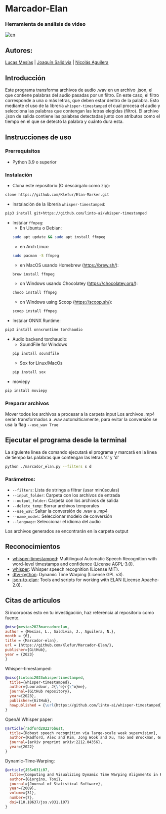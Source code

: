 # Marcador-Elan
### Herramienta de análisis de video
[![en](https://img.shields.io/badge/lang-en-red.svg)](https://github.com/Klefur/Marcador-Elan/blob/main/README.md)

## Autores: 
[Lucas Mesías](https://github.com/Skyrdow) | [Joaquín Salidivia](https://github.com/Klefur) | [Nicolás Aguilera](https://github.com/Don-Uldaricio)

## Introducción
Este programa transforma archivos de audio .wav en un archivo .json, el que contiene palabras del audio pasadas por un filtro. En este caso,
el filtro corresponde a una o más letras, que deben estar dentro de la palabra. Esto mediante el uso de la librería ``whisper-timestamped``
el cual procesa el audio y selecciona las palabras que contengan las letras elegidas (filtro). El archivo .json de salida contiene las
palabras detectadas junto con atributos como el tiempo en el que se detectó la palabra y cuánto dura esta.

## Instrucciones de uso
### Prerrequisitos
* Python 3.9 o superior

### Instalación
* Clona este repositorio (O descárgalo como zip):
```bash
clone https://github.com/Klefur/Elan-Marker.git
```
* Instalación de la librería ``whisper-timestamped``:
```bash
pip3 install git+https://github.com/linto-ai/whisper-timestamped
```
* Instalar ``ffmpeg``:
    * En Ubuntu o Debian:
    ```bash
    sudo apt update && sudo apt install ffmpeg
    ```
    * en Arch Linux:
    ```bash
    sudo pacman -S ffmpeg
    ```
    * en MacOS usando Homebrew (https://brew.sh/):
    ```bash
    brew install ffmpeg
    ```
    * on Windows usando Chocolatey (https://chocolatey.org/):
    ```bash
    choco install ffmpeg
    ```
    * on Windows using Scoop (https://scoop.sh/):
    ```bash
    scoop install ffmpeg
    ```
* Instalar ONNX Runtime:
```bash
pip3 install onnxruntime torchaudio
```
* Audio backend torchaudio:
    * SoundFile for Windows 
    ```bash
    pip install soundfile
    ```
    * Sox for Linux/MacOs
    ```bash
    pip install sox
    ```
* moviepy 
```bash
pip install moviepy
```

### Preparar archivos
Mover todos los archivos a procesar a la carpeta input
Los archivos .mp4 serán transformados a .wav automáticamente, para evitar la conversión se usa la flag ``--use_wav True``

## Ejecutar el programa desde la terminal
La siguiente línea de comando ejecutará el programa y marcará en la línea de tiempo las palabras que contengan las letras 's' y 'd'
```bash
python ./marcador_elan.py --filters s d
```
### Parámetros:
* ``--filters``: Lista de strings a filtrar (usar minúsculas)
* ``--input_folder``: Carpeta con los archivos de entrada
* ``--output_folder``: Carpeta con los archivos de salida
* ``--delete_temp``: Borrar archivos temporales
* ``--use_wav``: Saltar la conversión de .wav a .mp4
* ``--name_model``: Seleccionar modelo de conversión
* ``--language``: Seleccionar el idioma del audio

Los archivos generados se encontrarán en la carpeta output


## Reconocimientos
* [whisper-timestamped](https://github.com/linto-ai/whisper-timestamped): Multilingual Automatic Speech Recognition with word-level timestamps and confidence (License AGPL-3.0).
* [whisper](https://github.com/openai/whisper): Whisper speech recognition (License MIT).
* [dtw-python](https://pypi.org/project/dtw-python): Dynamic Time Warping (License GPL v3).
* [json-to-elan](https://github.com/CoEDL/elan-helpers): Tools and scripts for working with ELAN (License Apache-2.0).

## Citas de artículos
Si incorporas esto en tu investigación, haz referencia al repositorio como fuente.

```bibtex
@misc{mesias2023marcadorelan,
author = {Mesías, L., Saldivia, J., Aguilera, N.},
month = {6},
title = {Marcador-elan},
url = {https://github.com/Klefur/Marcador-Elan/},
publisher={GitHub},
year = {2023}
}
```

Whisper-timestamped:

```bibtex
@misc{lintoai2023whispertimestamped,
  title={whisper-timestamped},
  author={Louradour, J{\'e}r{\^o}me},
  journal={GitHub repository},
  year={2023},
  publisher={GitHub},
  howpublished = {\url{https://github.com/linto-ai/whisper-timestamped}}
}
```

OpenAI Whisper paper:

```bibtex
@article{radford2022robust,
  title={Robust speech recognition via large-scale weak supervision},
  author={Radford, Alec and Kim, Jong Wook and Xu, Tao and Brockman, Greg and McLeavey, Christine and Sutskever, Ilya},
  journal={arXiv preprint arXiv:2212.04356},
  year={2022}
}
```

Dynamic-Time-Warping:

```bibtex
@article{JSSv031i07,
  title={Computing and Visualizing Dynamic Time Warping Alignments in R: The dtw Package},
  author={Giorgino, Toni},
  journal={Journal of Statistical Software},
  year={2009},
  volume={31},
  number={7},
  doi={10.18637/jss.v031.i07}
}
```